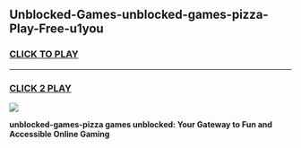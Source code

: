 
## Unblocked-Games-unblocked-games-pizza-Play-Free-u1you
<h3>
<a href="https://premium76.site?title=unblocked-games-pizza&ref=22A">CLICK TO PLAY</a></h3>
<hr>

<h3>
<a href="https://premium76.site?title=unblocked-games-pizza&ref=22A">CLICK 2 PLAY</a>
  
</h3>

<a href="https://premium76.site?title=unblocked-games-pizza&ref=22A"><img src="https://clearcache.store/games.png"></a>


**unblocked-games-pizza games unblocked: Your Gateway to Fun and Accessible Online Gaming**
